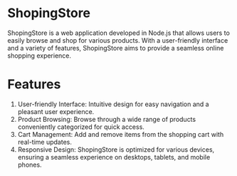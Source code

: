 # ShopingStore
ShopingStore is a web application developed in Node.js that allows users to easily browse and shop for various products. With a user-friendly interface and a variety of features, ShopingStore aims to provide a seamless online shopping experience.

# Features
   1.  User-friendly Interface: Intuitive design for easy navigation and a pleasant user experience.
   2.  Product Browsing: Browse through a wide range of products conveniently categorized for quick access.
   3.  Cart Management: Add and remove items from the shopping cart with real-time updates.
   4.  Responsive Design: ShopingStore is optimized for various devices, ensuring a seamless experience on desktops, tablets, and mobile phones.
